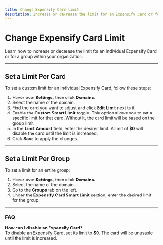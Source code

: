 ```yaml
---
title: Change Expensify Card limit
description: Increase or decrease the limit for an Expensify Card or for a group
---
```


# Change Expensify Card Limit

Learn how to increase or decrease the limit for an individual Expensify Card or for a group within your organization.

---

## Set a Limit Per Card

To set a custom limit for an individual Expensify Card, follow these steps:

1. Hover over **Settings**, then click **Domains**.
2. Select the name of the domain.
3. Find the card you want to adjust and click **Edit Limit** next to it.
4. Enable the **Custom Smart Limit** toggle. This option allows you to set a specific limit for that card. Without it, the card limit will be based on the group limit.
5. In the **Limit Amount** field, enter the desired limit. A limit of **$0** will disable the card until the limit is increased.
6. Click **Save** to apply the changes.

---

## Set a Limit Per Group

To set a limit for an entire group:

1. Hover over **Settings**, then click **Domains**.
2. Select the name of the domain.
3. Go to the **Groups** tab on the left.
4. Under the **Expensify Card Smart Limit** section, enter the desired limit for the group.

---

### FAQ

**How can I disable an Expensify Card?**  
To disable an Expensify Card, set its limit to **$0**. The card will be unusable until the limit is increased.

